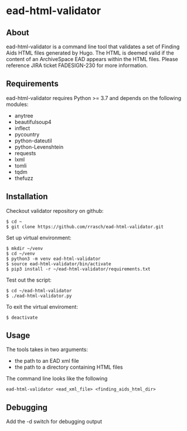 # ead-html-validator

## About ##

ead-html-validator is a command line tool that validates a set
of Finding Aids HTML files generated by Hugo.  The HTML is
deemed valid if the content of an ArchiveSpace EAD appears
within the HTML files. Please reference JIRA ticket FADESIGN-230
for more information.

## Requirements ##

ead-html-validator requires Python >= 3.7 and depends on the
following modules:

- anytree
- beautifulsoup4
- inflect
- pycountry
- python-dateutil
- python-Levenshtein
- requests
- lxml
- tomli
- tqdm
- thefuzz

## Installation

Checkout validator repository on github:

    $ cd ~
    $ git clone https://github.com/rrasch/ead-html-validator.git

Set up virtual environment:

    $ mkdir ~/venv
    $ cd ~/venv
    $ python3 -m venv ead-html-validator
    $ source ead-html-validator/bin/activate
    $ pip3 install -r ~/ead-html-validator/requirements.txt

Test out the script:

    $ cd ~/ead-html-validator
    $ ./ead-html-validator.py

To exit the virtual enviroment:

    $ deactivate

## Usage ##

The tools takes in two arguments:

- the path to an EAD xml file
- the path to a directory containing HTML files

The command line looks like the following

    ead-html-validator <ead_xml_file> <finding_aids_html_dir>

## Debugging

Add the -d switch for debugging output

